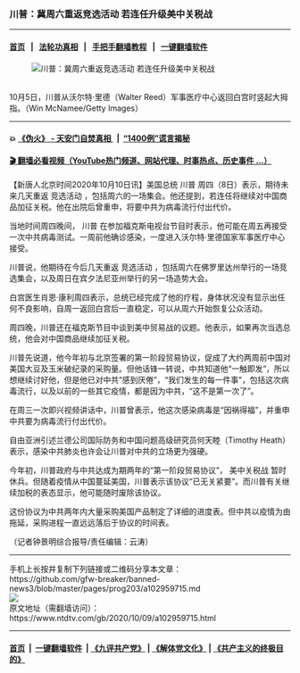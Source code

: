 ### 川普：冀周六重返竞选活动 若连任升级美中关税战
------------------------

#### [首页](https://github.com/gfw-breaker/banned-news3/blob/master/README.md) &nbsp;&nbsp;|&nbsp;&nbsp; [法轮功真相](https://github.com/begood0513/basic/blob/master/README.md)  &nbsp;&nbsp;|&nbsp;&nbsp; [手把手翻墙教程](https://github.com/gfw-breaker/guides/wiki)  &nbsp;&nbsp;|&nbsp;&nbsp; [一键翻墙软件](https://github.com/gfw-breaker/nogfw/blob/master/README.md)  



<div><div class="featured_image">
 <figure>
  <img alt="川普：冀周六重返竞选活动 若连任升级美中关税战" src="https://i.ntdtv.com/assets/uploads/2020/10/46-2-800x450.jpg"/>
 </figure><br/>
 <span class="caption">
  10月5日，川普从沃尔特·里德（Walter Reed）军事医疗中心返回白宫时竖起大拇指。（Win McNamee/Getty Images）
 </span>
</div>
</div><hr/>

#### 💥 [《伪火》 - 天安门自焚真相 ](http://158.247.195.190:10000/videos/blog/weihuo.html)&nbsp; |&nbsp; [“1400例”谎言揭秘  ](http://158.247.195.190:10000/videos/blog/jiexi1400.html)

#### [ 🎬  翻墙必看视频（YouTube热门频道、网站代理、时事热点、历史事件 ...）](https://github.com/gfw-breaker/links/blob/master/banned.md)

<div><div class="post_content" itemprop="articleBody">
 <p>
  【新唐人北京时间2020年10月10日讯】美国总统
  <ok href="https://www.ntdtv.com/gb/川普.htm">
   川普
  </ok>
  周四（8日）表示，期待未来几天重返
  <ok href="https://www.ntdtv.com/gb/竞选活动.htm">
   竞选活动
  </ok>
  ，包括周六的一场集会。他还提到，若连任将继续对中国商品加征关税。他在出院后曾重申，将要中共为病毒流行付出代价。
 </p>
 <p>
  当地时间周四晚间，
  <ok href="https://www.ntdtv.com/gb/川普.htm">
   川普
  </ok>
  在参加福克斯电视台节目时表示，他可能在周五再接受一次中共病毒测试。一周前他确诊感染，一度进入沃尔特·里德国家军事医疗中心接受。
 </p>
 <p>
  川普说，他期待在今后几天重返
  <ok href="https://www.ntdtv.com/gb/竞选活动.htm">
   竞选活动
  </ok>
  ，包括周六在佛罗里达州举行的一场竞选集会，以及周日在宾夕法尼亚州举行的另一场造势大会。
 </p>
 <p>
  白宫医生肖恩·康利周四表示，总统已经完成了他的疗程，身体状况没有显示出任何不良影响，自周一返回白宫后一直稳定，可以从周六开始恢复公众活动。
 </p>
 <p>
  周四晚，川普还在福克斯节目中谈到美中贸易战的议题。他表示，如果再次当选总统，他会对中国商品继续加征关税。
 </p>
 <p>
  川普先说道，他今年初与北京签署的第一阶段贸易协议，促成了大约两周前中国对美国大豆及玉米破纪录的采购量。但他话锋一转说，中共知道他“一触即发”，所以想继续讨好他，但是他已对中共“感到厌倦”，“我们发生的每一件事”，包括这次病毒流行，以及以前的一些其它疫情，都是因为中共，“这不是第一次了”。
 </p>
 <p>
  在周三一次即兴视频讲话中，川普曾表示，他这次感染病毒是“因祸得福”，并重申中共要为病毒流行付出代价。
 </p>
 <p>
  自由亚洲引述兰德公司国际防务和中国问题高级研究员何天睦（Timothy Heath）表示，感染中共肺炎也许会让川普对中共的立场更为强硬。
 </p>
 <p>
  今年初，川普政府与中共达成为期两年的“第一阶段贸易协议”，
  <ok href="https://www.ntdtv.com/gb/美中关税战.htm">
   美中关税战
  </ok>
  暂时休兵。但随着疫情从中国蔓延美国，川普表示该协议“已无关紧要”。而川普有关继续加税的表态显示，他可能随时废除该协议。
 </p>
 <p>
  这份协议为中共两年内大量采购美国产品制定了详细的进度表。但中共以疫情为由拖延，采购进程一直远远落后于协议的时间表。
 </p>
 <p>
  （记者钟景明综合报导/责任编辑：云涛）
 </p>
 <div class="single_ad">
 </div>
</div>
</div>
<hr/>
手机上长按并复制下列链接或二维码分享本文章：<br/>
https://github.com/gfw-breaker/banned-news3/blob/master/pages/prog203/a102959715.md <br/>
<a href='https://github.com/gfw-breaker/banned-news3/blob/master/pages/prog203/a102959715.md'><img src='https://github.com/gfw-breaker/banned-news3/blob/master/pages/prog203/a102959715.md.png'/></a> <br/>
原文地址（需翻墙访问）：https://www.ntdtv.com/gb/2020/10/09/a102959715.html


------------------------
#### [首页](https://github.com/gfw-breaker/banned-news3/blob/master/README.md) &nbsp;|&nbsp; [一键翻墙软件](https://github.com/gfw-breaker/nogfw/blob/master/README.md) &nbsp;| [《九评共产党》](https://github.com/gfw-breaker/9ping.md/blob/master/README.md#九评之一评共产党是什么) | [《解体党文化》](https://github.com/gfw-breaker/jtdwh.md/blob/master/README.md) | [《共产主义的终极目的》](https://github.com/gfw-breaker/gczydzjmd.md/blob/master/README.md)


<img src='http://gfw-breaker.win/banned-news3/pages/prog203/a102959715.md' width='0px' height='0px'/>
